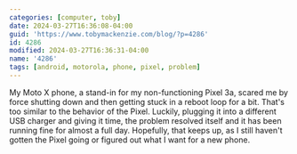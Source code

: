 ```yaml
---
categories: [computer, toby]
date: 2024-03-27T16:36:08-04:00
guid: 'https://www.tobymackenzie.com/blog/?p=4286'
id: 4286
modified: 2024-03-27T16:36:31-04:00
name: '4286'
tags: [android, motorola, phone, pixel, problem]
---
```


My Moto X phone, a stand-in for my non-functioning Pixel 3a, scared me by force shutting down and then getting stuck in a reboot loop for a bit.  That's too similar to the behavior of the Pixel.  Luckily, plugging it into a different USB charger and giving it time, the problem resolved itself and it has been running fine for almost a full day.  Hopefully, that keeps up, as I still haven't gotten the Pixel going or figured out what I want for a new phone.
